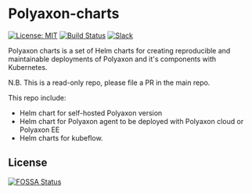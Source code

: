 # Polyaxon-charts

[![License: MIT](https://img.shields.io/badge/License-MIT-green.svg)](LICENSE)
[![Build Status](https://travis-ci.org/polyaxon/polyaxon-charts.svg?branch=master)](https://travis-ci.org/polyaxon/polyaxon-charts)
[![Slack](https://img.shields.io/badge/chat-on%20slack-aadada.svg?logo=slack&longCache=true)](https://join.slack.com/t/polyaxon/shared_invite/enQtMzQ0ODc2MDg1ODc0LTViMjMwY2VlNjQzYzU2NTUzODVlNzBjNDc2NDMyY2M0MDljMDliOWViNDljMDNmZmViZTg1YzFlOWY0YTQwMTM)

Polyaxon charts is a set of Helm charts for creating reproducible and maintainable deployments of Polyaxon and it's components with Kubernetes.

N.B. This is a read-only repo, please file a PR in the main repo. 

This repo include: 

 * Helm chart for self-hosted Polyaxon version
 * Helm chart for Polyaxon agent to be deployed with Polyaxon cloud or Polyaxon EE
 * Helm charts for kubeflow. 

## License

[![FOSSA Status](https://app.fossa.io/api/projects/git%2Bgithub.com%2Fpolyaxon%2Fpolyaxon-chart.svg?type=large)](https://app.fossa.io/projects/git%2Bgithub.com%2Fpolyaxon%2Fpolyaxon-chart?ref=badge_large)
